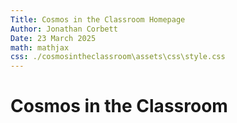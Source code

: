 ```yaml
---
Title: Cosmos in the Classroom Homepage
Author: Jonathan Corbett
Date: 23 March 2025
math: mathjax
css: ./cosmosintheclassroom\assets\css\style.css
---
```


# Cosmos in the Classroom


<!DOCTYPE html>
<html>
  <head>
    <style>
      div.gallery {
        margin: 5px;
        border: 1px solid #ccc;
        float: left;
        width: 180px;
      }

      div.gallery:hover {
        border: 1px solid #777;
      }

      div.gallery img {
        width: 100%;
        height: auto;
      }

      div.desc {
        padding: 15px;
        text-align: center;
      }
      </style>
  </head>
<body>

<div class="gallery">
  <a target="_blank" href="img_5terre.jpg">
    <img src="cosmosintheclassroom/assets/images/aristotle.png" alt="Aristotle" width="600" height="400">
  </a>
  <div class="desc">Add a description of the image here</div>
</div>

<div class="gallery">
  <a target="_blank" href="img_forest.jpg">
    <img src="cosmosintheclassroom/assets/images/meteor.png" alt="Meteor" width="600" height="400">
  </a>
  <div class="desc">Add a description of the image here</div>
</div>

<div class="gallery">
  <a target="_blank" href="img_lights.jpg">
    <img src="img_lights.jpg" alt="Northern Lights" width="600" height="400">
  </a>
  <div class="desc">Add a description of the image here</div>
</div>

<div class="gallery">
  <a target="_blank" href="img_mountains.jpg">
    <img src="img_mountains.jpg" alt="Mountains" width="600" height="400">
  </a>
  <div class="desc">Add a description of the image here</div>
</div>

</body>
</html>

<br>

## References

$$F=m \cdot a$$

The [Reference Landing] is here.

The [Honors Physics Landing] page is accessible from here

The [Standard Physics Landing]

The [LaTeX Reference] is available for mathematical notation help.

</div>


[Reference Landing]: https://cosmosintheclassroom.org/src/ref/ref_lib
[Honors Physics Landing]: https://cosmosintheclassroom.org/src/hphys/hphys_landing
[Meteor]: https://cosmosintheclassroom.org/src/assets/images/meteor.png
[Standard Physics Landing]: https://cosmosintheclassroom.org/src/sphys/sphys_overview
[LaTeX Reference]: https://cosmosintheclassroom.org/src/ref/ref_latex
